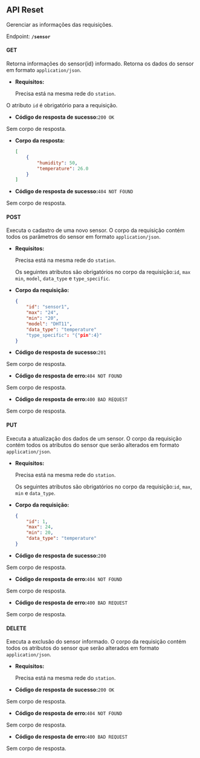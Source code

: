 ## API Reset

Gerenciar as informações das requisições.

Endpoint: **`/sensor`**


#### GET

Retorna informações do sensor{id} informado.
Retorna os dados do sensor em formato `application/json`.

* **Requisitos:**

  Precisa está na mesma rede do `station`.
  
 O atributo `id` é obrigatório para a requisição. 

* **Código de resposta de sucesso:**`200 OK`

Sem corpo de resposta.

* **Corpo da resposta:**
  ```json
  [
      {
          "humidity": 50,
          "temperature": 26.0
      }
  ]
  ```
* **Código de resposta de sucesso:**`404 NOT FOUND`

Sem corpo de resposta.

#### POST
Executa o cadastro de uma novo sensor. 
O corpo da requisição contém todos os parâmetros do sensor em formato `application/json`. 

* **Requisitos:**

   Precisa está na mesma rede do `station`.

  Os seguintes atributos são obrigatórios no corpo da requisição:`id`, `max` `min`, `model`, `data_type` e `type_specific`.

* **Corpo da requisição:**

  ```json
  {
      "id": "sensor1",
      "max": "24",
      "min": "20",
      "model": "DHT11",
      "data_type": "temperature"
      "type_specific": "{"pin":4}"
  }
  ```
  
* **Código de resposta de sucesso:**`201`

Sem corpo de resposta.

* **Código de resposta de erro:**`404 NOT FOUND`

Sem corpo de resposta.

* **Código de resposta de erro:**`400 BAD REQUEST`

Sem corpo de resposta.

#### PUT

Executa a atualização dos dados de um sensor. 
O corpo da requisição contém todos os atributos do sensor que serão alterados em formato `application/json`.

* **Requisitos:**

   Precisa está na mesma rede do `station`.

  Os seguintes atributos são obrigatórios no corpo da requisição:`id`,  `max`,  `min` e `data_type`.

* **Corpo da requisição:**

  ```json
  {
      "id": 1,
      "max": 24,
      "min": 20,
      "data_type": "temperature"
  }
  ```
  
* **Código de resposta de sucesso:**`200`

Sem corpo de resposta.

* **Código de resposta de erro:**`404 NOT FOUND`

Sem corpo de resposta.

* **Código de resposta de erro:**`400 BAD REQUEST`

Sem corpo de resposta.

#### DELETE 

Executa a exclusão do sensor informado.
O corpo da requisição contém todos os atributos do sensor que serão alterados em formato `application/json`.

* **Requisitos:**

  Precisa está na mesma rede do `station`.

* **Código de resposta de sucesso:**`200 OK`

Sem corpo de resposta.

* **Código de resposta de erro:**`404 NOT FOUND`

Sem corpo de resposta.

* **Código de resposta de erro:**`400 BAD REQUEST`

Sem corpo de resposta.
